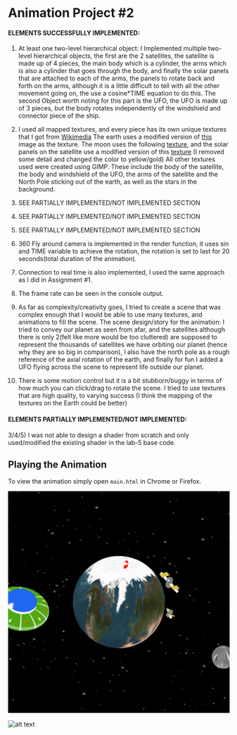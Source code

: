 # Animation Project #2

#### ELEMENTS SUCCESSFULLY IMPLEMENTED:
1) At least one two-level hierarchical object: I Implemented multiple two-level hierarchical objects, the first are the 2 satellites, the satellite
    is made up of 4 pieces, the main body which is a cylinder, the arms which is also a cylinder that goes through the body, and finally
    the solar panels that are attached to each of the arms, the panels to rotate back and forth on the arms, although it is a little difficult to tell with
    all the other movement going on, the use a cosine*TIME equation to do this. The second Object worth noting for this part is the UFO, the UFO is made up of 3 pieces,
    but the body rotates independently of the windshield and connector piece of the ship.

2) I used all mapped textures, and every piece has its own unique textures that I got from [Wikimedia](https://commons.wikimedia.org/) The earth uses a modified version of [this](https://commons.wikimedia.org/wiki/File:Solarsystemscope_texture_2k_earth_daymap.jpg) image as the texture. The moon uses the following [texture](https://commons.wikimedia.org/wiki/File:14284-Moon-Maskelyne-LRO-20141012.jpg), and the solar panels on the satellite use a modified version of this [texture](https://commons.wikimedia.org/wiki/File:12Volt36CellSolarPanel2.jpg) (I removed some detail and changed the color to yellow/gold) All other textures used were created using GIMP.
These include the body of the satellite, the body and windshield of the UFO, the arms of the satellite and the North Pole sticking out of the earth, as well as the stars in the background.

3) SEE PARTIALLY IMPLEMENTED/NOT IMPLEMENTED SECTION
4) SEE PARTIALLY IMPLEMENTED/NOT IMPLEMENTED SECTION
5) SEE PARTIALLY IMPLEMENTED/NOT IMPLEMENTED SECTION

6) 360 Fly around camera is implemented in the render function, it uses sin and TIME variable to achieve the rotation, the rotation is set to last for 20 seconds(total duration of the animation).

7) Connection to real time is also implemented, I used the same approach as I did in Assignment #1.

8) The frame rate can be seen in the console output.

9) As far as complexity/creativity goes, I tried to create a scene that was complex enough that I would be able to use many textures, and animations to fill the scene. The scene design/story for the animation: I tried to convey our planet as seen from afar, and the satellites although there is only 2(felt like more would be too cluttered) are supposed to represent the thousands of satellites we have orbiting our planet (hence why they are so big in comparison), I also have the north pole as a rough reference of the axial rotation of the earth, and finally for fun I added a UFO flying across the scene to represent life outside our planet.

10) There is some motion control but it is a bit stubborn/buggy in terms of how much you can click/drag to rotate the scene. I tried to use textures that are high quality, to varying success (I think the mapping of the textures on the Earth could be better)


#### ELEMENTS PARTIALLY IMPLEMENTED/NOT IMPLEMENTED:
3/4/5) I was not able to design a shader from scratch and only used/modified the existing shader in the lab-5 base code.

## Playing the Animation

To view the animation simply open `main.html` in Chrome or Firefox.

![alt text](anim_video_cover.png)


![alt text](anim_space.gif)
